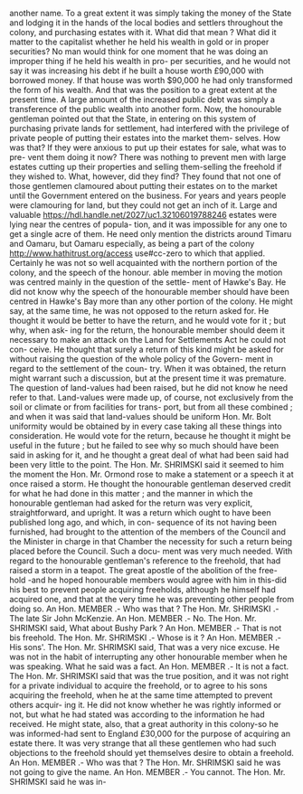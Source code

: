 another name. To a great extent it was simply taking the money of the State and lodging it in the hands of the local bodies and settlers throughout the colony, and purchasing estates with it. What did that mean ? What did it matter to the capitalist whether he held his wealth in gold or in proper securities? No man would think for one moment that he was doing an improper thing if he held his wealth in pro- per securities, and he would not say it was increasing his debt if he built a house worth £90,000 with borrowed money. If that house was worth $90,000 he had only transformed the form of his wealth. And that was the position to a great extent at the present time. A large amount of the increased public debt was simply a transference of the public wealth into another form. Now, the honourable gentleman pointed out that the State, in entering on this system of purchasing private lands for settlement, had interfered with the privilege of private people of putting their estates into the market them- selves. How was that? If they were anxious to put up their estates for sale, what was to pre- vent them doing it now? There was nothing to prevent men with large estates cutting up their properties and selling them-selling the freehold if they wished to. What, however, did they find? They found that not one of those gentlemen clamoured about putting their estates on to the market until the Government entered on the business. For years and years people were clamouring for land, but they could not get an inch of it. Large and valuable https://hdl.handle.net/2027/uc1.32106019788246 estates were lying near the centres of popula- tion, and it was impossible for any one to get a single acre of them. He need only mention the districts around Timaru and Oamaru, but Oamaru especially, as being a part of the colony http://www.hathitrust.org/access use#cc-zero to which that applied. Certainly he was not so well acquainted with the northern portion of the colony, and the speech of the honour. able member in moving the motion was centred mainly in the question of the settle- ment of Hawke's Bay. He did not know why the speech of the honourable member should have been centred in Hawke's Bay more than any other portion of the colony. He might say, at the same time, he was not opposed to the return asked for. He thought it would be better to have the return, and he would vote for it ; but why, when ask- ing for the return, the honourable member should deem it necessary to make an attack on the Land for Settlements Act he could not con- ceive. He thought that surely a return of this kind might be asked for without raising the question of the whole policy of the Govern- ment in regard to the settlement of the coun- try. When it was obtained, the return might warrant such a discussion, but at the present time it was premature. The question of land-values had been raised, but he did not know he need refer to that. Land-values were made up, of course, not exclusively from the soil or climate or from facilities for trans- port, but from all these combined ; and when it was said that land-values should be uniform Hon. Mr. Bolt uniformity would be obtained by in every case taking all these things into consideration. He would vote for the return, because he thought it might be useful in the future ; but he failed to see why so much should have been said in asking for it, and he thought a great deal of what had been said had been very little to the point. The Hon. Mr. SHRIMSKI said it seemed to him the moment the Hon. Mr. Ormond rose to make a statement or a speech it at once raised a storm. He thought the honourable gentleman deserved credit for what he had done in this matter ; and the manner in which the honourable gentleman had asked for the return was very explicit, straightforward, and upright. It was a return which ought to have been published long ago, and which, in con- sequence of its not having been furnished, had brought to the attention of the members of the Council and the Minister in charge in that Chamber the necessity for such a return being placed before the Council. Such a docu- ment was very much needed. With regard to the honourable gentleman's reference to the freehold, that had raised a storm in a teapot. The great apostle of the abolition of the free- hold -and he hoped honourable members would agree with him in this-did his best to prevent people acquiring freeholds, although he himself had acquired one, and that at the very time he was preventing other people from doing so. An Hon. MEMBER .- Who was that ? The Hon. Mr. SHRIMSKI .- The late Sir John McKenzie. An Hon. MEMBER .- No. The Hon. Mr. SHRIMSKI said, What about Bushy Park ? An Hon. MEMBER .- That is not bis freehold. The Hon. Mr. SHRIMSKI .- Whose is it ? An Hon. MEMBER .- His sons'. The Hon. Mr. SHRIMSKI said, That was a very nice excuse. He was not in the habit of interrupting any other honourable member when he was speaking. What he said was a fact. An Hon. MEMBER .- It is not a fact. The Hon. Mr. SHRIMSKI said that was the true position, and it was not right for a private individual to acquire the freehold, or to agree to his sons acquiring the freehold, when he at the same time attempted to prevent others acquir- ing it. He did not know whether he was rightly informed or not, but what he had stated was according to the information he had received. He might state, also, that a great authority in this colony-so he was informed-had sent to England £30,000 for the purpose of acquiring an estate there. It was very strange that all these gentlemen who had such objections to the freehold should yet themselves desire to obtain a freehold. An Hon. MEMBER .- Who was that ? The Hon. Mr. SHRIMSKI said he was not going to give the name. An Hon. MEMBER .- You cannot. The Hon. Mr. SHRIMSKI said he was in- 